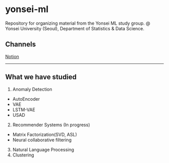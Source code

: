 # yonsei-ml
Repository for organizing material from the Yonsei ML study group. 
@ Yonsei University (Seoul), Department of Statistics & Data Science. <br>

## Channels
[Notion](https://www.notion.so/03c0e8bd25814fcaaa7397839edb97a5)

---

## What we have studied  
1. Anomaly Detection
- AutoEncoder
- VAE
- LSTM-VAE
- USAD


2. Recommender Systems (In progress)
- Matrix Factorization(SVD, ASL)
- Neural collaborative filtering


3. Natural Language Processing
4. Clustering
